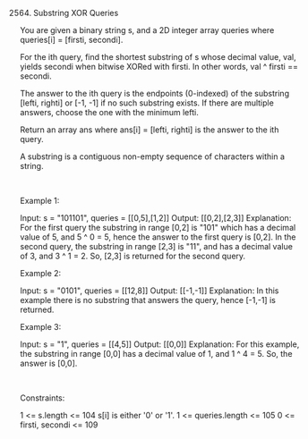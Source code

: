 2564. Substring XOR Queries

You are given a binary string s, and a 2D integer array queries where queries[i] = [firsti, secondi].

For the ith query, find the shortest substring of s whose decimal value, val, yields secondi when bitwise XORed with firsti. In other words, val ^ firsti == secondi.

The answer to the ith query is the endpoints (0-indexed) of the substring [lefti, righti] or [-1, -1] if no such substring exists. If there are multiple answers, choose the one with the minimum lefti.

Return an array ans where ans[i] = [lefti, righti] is the answer to the ith query.

A substring is a contiguous non-empty sequence of characters within a string.

 

Example 1:

Input: s = "101101", queries = [[0,5],[1,2]]
Output: [[0,2],[2,3]]
Explanation: For the first query the substring in range [0,2] is "101" which has a decimal value of 5, and 5 ^ 0 = 5, hence the answer to the first query is [0,2]. In the second query, the substring in range [2,3] is "11", and has a decimal value of 3, and 3 ^ 1 = 2. So, [2,3] is returned for the second query. 



Example 2:

Input: s = "0101", queries = [[12,8]]
Output: [[-1,-1]]
Explanation: In this example there is no substring that answers the query, hence [-1,-1] is returned.


Example 3:

Input: s = "1", queries = [[4,5]]
Output: [[0,0]]
Explanation: For this example, the substring in range [0,0] has a decimal value of 1, and 1 ^ 4 = 5. So, the answer is [0,0].


 

Constraints:

1 <= s.length <= 104
s[i] is either '0' or '1'.
1 <= queries.length <= 105
0 <= firsti, secondi <= 109